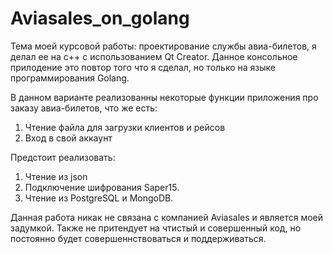 # Aviasales_on_golang
Тема моей курсовой работы: проектирование службы авиа-билетов, я делал ее на с++ с использованием Qt Creator. Данное консольное прилодение это повтор того что я сделал, но только на языке программирования Golang.

В данном варианте реализованны некоторые функции приложения про заказу авиа-билетов, что же есть:
 1. Чтение файла для загрузки клиентов и рейсов
 2. Вход в свой аккаунт


Предстоит реализовать:
 1. Чтение из json
 2. Подключение шифрования Saper15.
 3. Чтение из PostgreSQL и MongoDB.


Данная работа никак не связана с компанией Aviasales и является моей задумкой. Также не притендует на чтистый и совершенный код, но постоянно будет совершеннствоваться и поддерживаться. 
